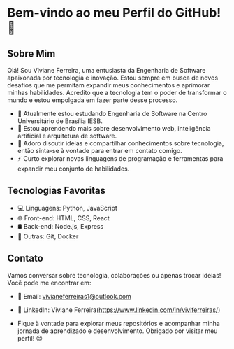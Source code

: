 # Bem-vindo ao meu Perfil do GitHub! 💜

## Sobre Mim

Olá! Sou Viviane Ferreira, uma entusiasta da Engenharia de Software apaixonada por tecnologia e inovação. Estou sempre em busca de novos desafios que me permitam expandir meus conhecimentos e aprimorar minhas habilidades. Acredito que a tecnologia tem o poder de transformar o mundo e estou empolgada em fazer parte desse processo.

- 🔭 Atualmente estou estudando Engenharia de Software na Centro Universitário de Brasília IESB.
- 🌱 Estou aprendendo mais sobre desenvolvimento web, inteligência artificial e arquitetura de software.
- 💬 Adoro discutir ideias e compartilhar conhecimentos sobre tecnologia, então sinta-se à vontade para entrar em contato comigo.
- ⚡ Curto explorar novas linguagens de programação e ferramentas para expandir meu conjunto de habilidades.

## Tecnologias Favoritas

- 💻 Linguagens: Python, JavaScript
- 🌐 Front-end: HTML, CSS, React
- 🛢️ Back-end: Node.js, Express
- 🚀 Outras: Git, Docker

## Contato

Vamos conversar sobre tecnologia, colaborações ou apenas trocar ideias! Você pode me encontrar em:

- 📧 Email: vivianeferreiras1@outlook.com
- 💼 LinkedIn: Viviane Ferreira(https://www.linkedin.com/in/viviferreiras/)

- Fique à vontade para explorar meus repositórios e acompanhar minha jornada de aprendizado e desenvolvimento. Obrigado por visitar meu perfil! 😊

  
